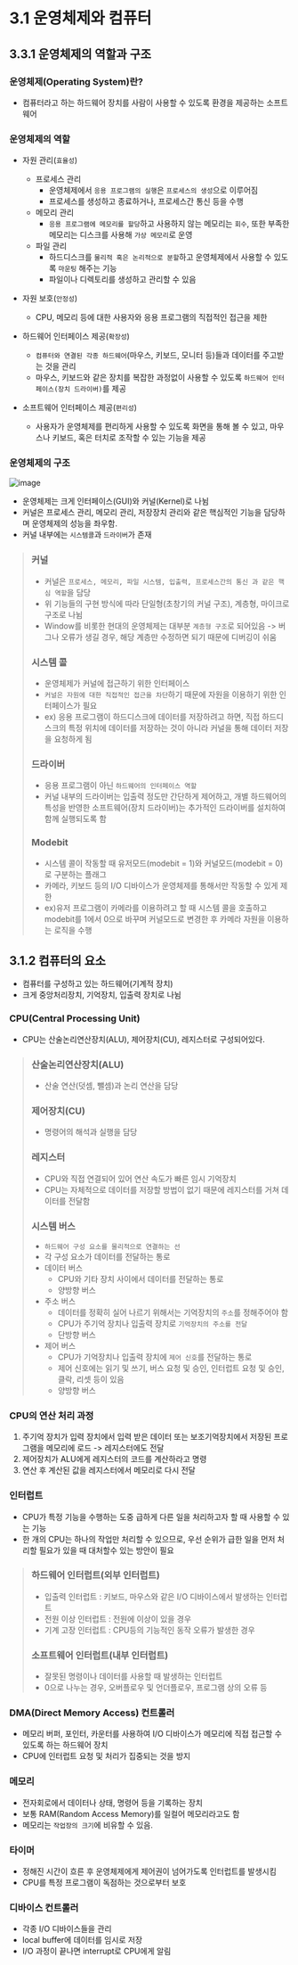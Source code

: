 # 3.1 운영체제와 컴퓨터

## 3.3.1 운영체제의 역할과 구조

### 운영체제(Operating System)란?

- 컴퓨터라고 하는 하드웨어 장치를 사람이 사용할 수 있도록 환경을 제공하는 소프트웨어

### 운영체제의 역할

- 자원 관리(`효율성`)

  - 프로세스 관리
    - 운영체제에서 `응용 프로그램의 실행`은 `프로세스의 생성`으로 이루어짐
    - 프로세스를 생성하고 종료하거나, 프로세스간 통신 등을 수행
  - 메모리 관리
    - `응용 프로그램에 메모리를 할당`하고 사용하지 않는 메모리는 `회수`, 또한 부족한 메모리는 디스크를 사용해 `가상 메모리`로 운영
  - 파일 관리
    - 하드디스크를 `물리적 혹은 논리적으로 분할`하고 운영체제에서 사용할 수 있도록 `마운팅` 해주는 기능
    - 파일이나 디렉토리를 생성하고 관리할 수 있음

- 자원 보호(`안정성`)

  - CPU, 메모리 등에 대한 사용자와 응용 프로그램의 직접적인 접근을 제한

- 하드웨어 인터페이스 제공(`확장성`)

  - `컴퓨터와 연결된 각종 하드웨어`(마우스, 키보드, 모니터 등)들과 데이터를 주고받는 것을 관리
  - 마우스, 키보드와 같은 장치를 복잡한 과정없이 사용할 수 있도록 `하드웨어 인터페이스(장치 드라이버)`를 제공

- 소프트웨어 인터페이스 제공(`편리성`)
  - 사용자가 운영체제를 편리하게 사용할 수 있도록 화면을 통해 볼 수 있고, 마우스나 키보드, 혹은 터치로 조작할 수 있는 기능을 제공

### 운영체제의 구조

![image](https://img1.daumcdn.net/thumb/R1280x0/?scode=mtistory2&fname=https%3A%2F%2Fblog.kakaocdn.net%2Fdn%2FcdWK5l%2FbtrXrT5lSdN%2F2XRwbNtc6M7jtSEZZITL21%2Fimg.png)

- 운영체제는 크게 인터페이스(GUI)와 커널(Kernel)로 나뉨
- 커널은 프로세스 관리, 메모리 관리, 저장장치 관리와 같은 핵심적인 기능을 담당하며 운영체제의 성능을 좌우함.
- 커널 내부에는 `시스템콜`과 `드라이버`가 존재

> ### 커널
>
> - 커널은 `프로세스, 메모리, 파일 시스템, 입출력, 프로세스간의 통신 과 같은 핵심 역할`을 담당
> - 위 기능들의 구현 방식에 따라 단일형(초창기의 커널 구조), 계층형, 마이크로 구조로 나뉨
> - Window를 비롯한 현대의 운영체제는 대부분 `계층형 구조`로 되어있음 -> 버그나 오류가 생길 경우, 해당 계층만 수정하면 되기 때문에 디버깅이 쉬움
>
> ### 시스템 콜
>
> - 운영체제가 커널에 접근하기 위한 인터페이스
> - `커널은 자원에 대한 직접적인 접근을 차단`하기 때문에 자원을 이용하기 위한 인터페이스가 필요
> - ex) 응용 프로그램이 하드디스크에 데이터를 저장하려고 하면, 직접 하드디스크의 특정 위치에 데이터를 저장하는 것이 아니라 커널을 통해 데이터 저장을 요청하게 됨
>
> ### 드라이버
>
> - 응용 프로그램이 아닌 `하드웨어의 인터페이스 역할`
> - 커널 내부의 드라이버는 입출력 정도만 간단하게 제어하고, 개별 하드웨어의 특성을 반영한 소프트웨어(장치 드라이버)는 추가적인 드라이버를 설치하여 함께 실행되도록 함
>
> ### Modebit
>
> - 시스템 콜이 작동할 때 유저모드(modebit = 1)와 커널모드(modebit = 0)로 구분하는 플래그
> - 카메라, 키보드 등의 I/O 디바이스가 운영체제를 통해서만 작동할 수 있게 제한
> - ex)유저 프로그램이 카메라를 이용하려고 할 때 시스템 콜을 호출하고 modebit를 1에서 0으로 바꾸며 커널모드로 변경한 후 카메라 자원을 이용하는 로직을 수행

## 3.1.2 컴퓨터의 요소

- 컴퓨터를 구성하고 있는 하드웨어(기계적 장치)
- 크게 중앙처리장치, 기억장치, 입출력 장치로 나뉨

### CPU(Central Processing Unit)

- CPU는 산술논리연산장치(ALU), 제어장치(CU), 레지스터로 구성되어있다.

> ### 산술논리연산장치(ALU)
>
> - 산술 연산(덧셈, 뺄셈)과 논리 연산을 담당
>
> ### 제어장치(CU)
>
> - 명령어의 해석과 실행을 담당
>
> ### 레지스터
>
> - CPU와 직접 연결되어 있어 연산 속도가 빠른 임시 기억장치
> - CPU는 자체적으로 데이터를 저장할 방법이 없기 때문에 레지스터를 거쳐 데이터를 전달함
>
> ### 시스템 버스
>
> - `하드웨어 구성 요소를 물리적으로 연결하는 선`
> - 각 구성 요소가 데이터를 전달하는 통로
> - 데이터 버스
>   - CPU와 기타 장치 사이에서 데이터를 전달하는 통로
>   - 양방향 버스
> - 주소 버스
>   - 데이터를 정확히 실어 나르기 위해서는 기억장치의 `주소`를 정해주어야 함
>   - CPU가 주기억 장치나 입출력 장치로 `기억장치의 주소를 전달`
>   - 단방향 버스
> - 제어 버스
>   - CPU가 기억장치나 입출력 장치에 `제어 신호`를 전달하는 통로
>   - 제어 신호에는 읽기 및 쓰기, 버스 요청 및 승인, 인터럽트 요청 및 승인, 클락, 리셋 등이 있음
>   - 양방향 버스

### CPU의 연산 처리 과정

1. 주기억 장치가 입력 장치에서 입력 받은 데이터 또는 보조기억장치에서 저장된 프로그램을 메모리에 로드 -> 레지스터에도 전달
2. 제어장치가 ALU에게 레지스터의 코드를 계산하라고 명령
3. 연산 후 계산된 값을 레지스터에서 메모리로 다시 전달

### 인터럽트

- CPU가 특정 기능을 수행하는 도중 급하게 다른 일을 처리하고자 할 때 사용할 수 있는 기능
- 한 개의 CPU는 하나의 작업만 처리할 수 있으므로, 우선 순위가 급한 일을 먼저 처리할 필요가 있을 때 대처할수 있는 방안이 필요

> ### 하드웨어 인터럽트(외부 인터럽트)
>
> - 입출력 인터럽트 : 키보드, 마우스와 같은 I/O 디바이스에서 발생하는 인터럽트
> - 전원 이상 인터럽트 : 전원에 이상이 있을 경우
> - 기계 고장 인터럽트 : CPU등의 기능적인 동작 오류가 발생한 경우
>
> ### 소프트웨어 인터럽트(내부 인터럽트)
>
> - 잘못된 명령이나 데이터를 사용할 때 발생하는 인터럽트
> - 0으로 나누는 경우, 오버플로우 및 언더플로우, 프로그램 상의 오류 등

### DMA(Direct Memory Access) 컨트롤러

- 메모리 버퍼, 포인터, 카운터를 사용하여 I/O 디바이스가 메모리에 직접 접근할 수 있도록 하는 하드웨어 장치
- CPU에 인터럽트 요청 및 처리가 집중되는 것을 방지

### 메모리

- 전자회로에서 데이터나 상태, 명령어 등을 기록하는 장치
- 보통 RAM(Random Access Memory)를 일컬어 메모리라고도 함
- 메모리는 `작업장의 크기`에 비유할 수 있음.

### 타이머

- 정해진 시간이 흐른 후 운영체제에게 제어권이 넘어가도록 인터럽트를 발생시킴
- CPU를 특정 프로그램이 독점하는 것으로부터 보호

### 디바이스 컨트롤러

- 각종 I/O 디바이스들을 관리
- local buffer에 데이터를 임시로 저장
- I/O 과정이 끝나면 interrupt로 CPU에게 알림
